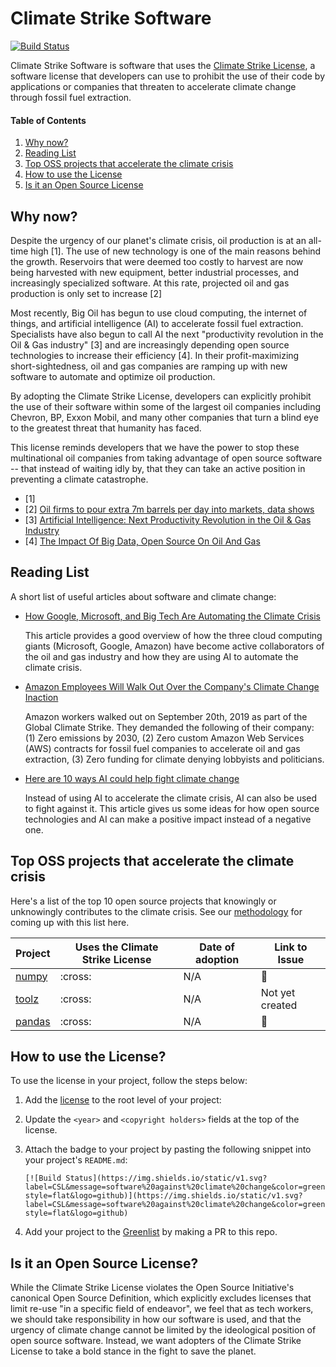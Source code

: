 # Climate Strike Software

[![Build Status](https://img.shields.io/static/v1.svg?label=CSL&message=software%20against%20climate%20change&color=green?style=flat&logo=github)](https://img.shields.io/static/v1.svg?label=CSL&message=software%20against%20climate%20change&color=green?style=flat&logo=github
)

Climate Strike Software is software that uses the [Climate Strike License](LICENSE), a software license that developers can use to prohibit the use of their code by applications or companies that threaten to accelerate climate change through fossil fuel extraction.

#### Table of Contents
1. [Why now?](#why-now?)
1. [Reading List](#reading-list)
1. [Top OSS projects that accelerate the climate crisis](#top-oss-projects)
1. [How to use the License](#how-to-use-the-license)
1. [Is it an Open Source License](#is-it-an-open-source-license)

## Why now?
Despite the urgency of our planet's climate crisis, oil production is at an all-time high [1]. The use of new technology is one of the main reasons behind the growth. Reservoirs that were deemed too costly to harvest are now being harvested with new equipment, better industrial processes, and increasingly specialized software. At this rate, projected oil and gas production is only set to increase [2]

Most recently, Big Oil has begun to use cloud computing, the internet of things, and artificial intelligence (AI) to accelerate fossil fuel extraction. Specialists have also begun to call AI the next "productivity revolution in the Oil & Gas industry" [3] and are increasingly depending open source technologies to increase their efficiency [4]. In their profit-maximizing short-sightedness, oil and gas companies are ramping up with new software to automate and optimize oil production.

By adopting the Climate Strike License, developers can explicitly prohibit the use of their software within some of the largest oil companies including Chevron, BP, Exxon Mobil, and many other companies that turn a blind eye to the greatest threat that humanity has faced.

This license reminds developers that we have the power to stop these multinational oil companies from taking advantage of open source software -- that instead of waiting idly by, that they can take an active position in preventing a climate catastrophe.

- [1] <tbd>
- [2] [Oil firms to pour extra 7m barrels per day into markets, data shows](https://www.theguardian.com/environment/2019/oct/10/oil-firms-barrels-markets)
- [3] [Artificial Intelligence: Next Productivity Revolution in the Oil & Gas Industry](https://www.oilandgasiq.com/strategy-management-and-information/news/is-ai-the-next-revolution-for-the-oil-and-gas-industry)
- [4] [The Impact Of Big Data, Open Source On Oil And Gas](https://www.hartenergy.com/exclusives/impact-big-data-open-source-oil-and-gas-29465)

## Reading List
A short list of useful articles about software and climate change:

- [How Google, Microsoft, and Big Tech Are Automating the Climate Crisis](https://gizmodo.com/how-google-microsoft-and-big-tech-are-automating-the-1832790799)
  
  This article provides a good overview of how the three cloud computing giants (Microsoft, Google, Amazon) have become active collaborators of the oil and gas industry and how they are using AI to automate the climate crisis.

- [Amazon Employees Will Walk Out Over the Company's Climate Change Inaction](https://www.wired.com/story/amazon-walkout-climate-change/)

  Amazon workers walked out on September 20th, 2019 as part of the Global Climate Strike. They demanded the following of their company: (1) Zero emissions by 2030, (2) Zero custom Amazon Web Services (AWS) contracts for fossil fuel companies to accelerate oil and gas extraction, (3) Zero funding for climate denying lobbyists and politicians.

- [Here are 10 ways AI could help fight climate change](https://www.technologyreview.com/s/613838/ai-climate-change-machine-learning/)

  Instead of using AI to accelerate the climate crisis, AI can also be used to fight against it. This article gives us some ideas for how open source technologies and AI can make a positive impact instead of a negative one.

## Top OSS projects that accelerate the climate crisis

Here's a list of the top 10 open source projects that knowingly or unknowingly contributes to the climate crisis. See our [methodology](..) for coming up with this list here.

| Project | Uses the Climate Strike License | Date of adoption | Link to Issue |
| --- | --- | --- | --- |
| [numpy](https://github.com/numpy/numpy) | :cross: | N/A | :link: |
| [toolz](https://github.com/pytoolz/toolz) | :cross: | N/A | Not yet created |
| [pandas](https://github.com/pandas-dev/pandas) | :cross: | N/A | :link: |

## How to use the License?
To use the license in your project, follow the steps below: 

1. Add the [license](LICENSE) to the root level of your project:

1. Update the `<year>` and `<copyright holders>` fields at the top of the license.

1. Attach the badge to your project by pasting the following snippet into your project's `README.md`: 
    ```
    [![Build Status](https://img.shields.io/static/v1.svg?label=CSL&message=software%20against%20climate%20change&color=green?style=flat&logo=github)](https://img.shields.io/static/v1.svg?label=CSL&message=software%20against%20climate%20change&color=green?style=flat&logo=github)
    ```

1. Add your project to the [Greenlist](greenlist) by making a PR to this repo.

## Is it an Open Source License?

While the Climate Strike License violates the Open Source Initiative's canonical Open Source Definition, which explicitly excludes licenses that limit re-use "in a specific field of endeavor", we feel that as tech workers, we should take responsibility in how our software is used, and that the urgency of climate change cannot be limited by the ideological position of open source software. Instead, we want adopters of the Climate Strike License to take a bold stance in the fight to save the planet.
